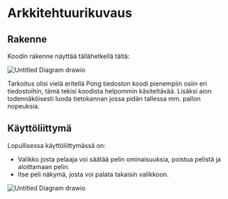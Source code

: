 
# Arkkitehtuurikuvaus

## Rakenne

Koodin rakenne näyttää tällähetkellä tältä:

![Untitled Diagram drawio](https://user-images.githubusercontent.com/56686737/163019449-ea1e9e11-a54d-4a01-9250-c93e329b5545.png)


Tarkoitus olisi vielä eritellä Pong tiedoston koodi pienempiin osiin eri tiedostoihin, tämä tekisi koodista helpommin käsiteltävää. Lisäksi aion todennäköisesti luoda tietokannan jossa pidän tallessa mm. pallon nopeuksia. 

## Käyttöliittymä

Lopullisessa käyttöliittymässä on:
* Valikko josta pelaaja voi säätää pelin ominaisuuksia, poistua pelistä ja aloittamaan pelin.
* Itse peli näkymä, josta voi palata takaisin valikkoon.

![Untitled Diagram drawio](https://user-images.githubusercontent.com/56686737/165344996-9a76faa1-be7b-4c4d-b4d0-ccb6fb533041.png)

